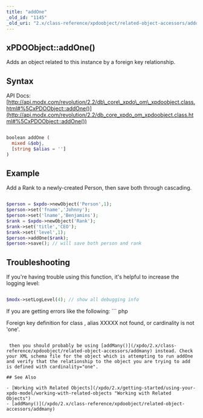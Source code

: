 ```yaml
---
title: "addOne"
_old_id: "1145"
_old_uri: "2.x/class-reference/xpdoobject/related-object-accessors/addone"
---
```


## xPDOObject::addOne()

 Adds an object related to this instance by a foreign key relationship.

## Syntax

 API Docs: [http://api.modx.com/revolution/2.2/db\_core\_xpdo\_om\_xpdoobject.class.html#%5CxPDOObject::addOne()](http://api.modx.com/revolution/2.2/db_core_xpdo_om_xpdoobject.class.html#%5CxPDOObject::addOne())

 ``` php 

boolean addOne (
   mixed &$obj,
   [string $alias = '']
)

```

## Example

 Add a Rank to a newly-created Person, then save both through cascading.

 ``` php 

$person = $xpdo->newObject('Person',1);
$person->set('fname','Johnny');
$person->set('lname','Benjamins');
$rank = $xpdo->newObject('Rank');
$rank->set('title','CEO');
$rank->set('level',1);
$person->addOne($rank);
$person->save(); // will save both person and rank

```

## Troubleshooting

 If you're having trouble using this function, it's helpful to increase the logging level:

 ``` php 

$modx->setLogLevel(4); // show all debugging info

```

 If you are getting errors like the following: ``` php 

Foreign key definition for class , alias XXXXX not found, or cardinality is not 'one'.

```

 then you should probably be using [addMany()](/xpdo/2.x/class-reference/xpdoobject/related-object-accessors/addmany) instead. Check your XML schema file for the object which is attempting to run addOne and verify that the relationship to the object you are trying to add is defined with cardinality="one".

## See Also

- [Working with Related Objects](/xpdo/2.x/getting-started/using-your-xpdo-model/working-with-related-objects "Working with Related Objects")
- [addMany()](/xpdo/2.x/class-reference/xpdoobject/related-object-accessors/addmany)